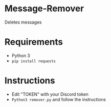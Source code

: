 # Message-Remover
Deletes messages

# Requirements
- Python 3
- `pip install requests`

# Instructions
- Edit "TOKEN" with your Discord token
- `Python3 remover.py` and follow the instructions
